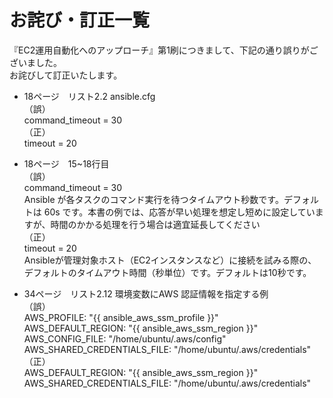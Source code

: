 # お詫び・訂正一覧

『EC2運用自動化へのアップローチ』第1刷につきまして、下記の通り誤りがございました。  
お詫びして訂正いたします。

- 18ページ　リスト2.2 ansible.cfg  
（誤）  
command_timeout = 30  
（正）  
timeout = 20

- 18ページ　15~18行目  
（誤）  
command_timeout = 30  
Ansible が各タスクのコマンド実行を待つタイムアウト秒数です。デフォルトは 60s です。本書の例では、応答が早い処理を想定し短めに設定していますが、時間のかかる処理を行う場合は適宜延長してください  
（正）  
timeout = 20  
Ansibleが管理対象ホスト（EC2インスタンスなど）に接続を試みる際の、デフォルトのタイムアウト時間（秒単位）です。デフォルトは10秒です。

- 34ページ　リスト2.12 環境変数にAWS 認証情報を指定する例  
（誤）  
AWS_PROFILE: "{{ ansible_aws_ssm_profile }}"  
AWS_DEFAULT_REGION: "{{ ansible_aws_ssm_region }}"  
AWS_CONFIG_FILE: "/home/ubuntu/.aws/config"  
AWS_SHARED_CREDENTIALS_FILE: "/home/ubuntu/.aws/credentials"  
（正）  
AWS_DEFAULT_REGION: "{{ ansible_aws_ssm_region }}"  
AWS_SHARED_CREDENTIALS_FILE: "/home/ubuntu/.aws/credentials"  
